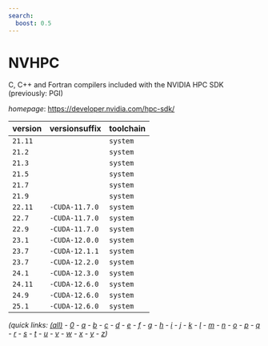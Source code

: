 ```yaml
---
search:
  boost: 0.5
---
```

# NVHPC

C, C++ and Fortran compilers included with the NVIDIA HPC SDK (previously: PGI)

*homepage*: <https://developer.nvidia.com/hpc-sdk/>

version | versionsuffix | toolchain
--------|---------------|----------
``21.11`` |  | ``system``
``21.2`` |  | ``system``
``21.3`` |  | ``system``
``21.5`` |  | ``system``
``21.7`` |  | ``system``
``21.9`` |  | ``system``
``22.11`` | ``-CUDA-11.7.0`` | ``system``
``22.7`` | ``-CUDA-11.7.0`` | ``system``
``22.9`` | ``-CUDA-11.7.0`` | ``system``
``23.1`` | ``-CUDA-12.0.0`` | ``system``
``23.7`` | ``-CUDA-12.1.1`` | ``system``
``23.7`` | ``-CUDA-12.2.0`` | ``system``
``24.1`` | ``-CUDA-12.3.0`` | ``system``
``24.11`` | ``-CUDA-12.6.0`` | ``system``
``24.9`` | ``-CUDA-12.6.0`` | ``system``
``25.1`` | ``-CUDA-12.6.0`` | ``system``


*(quick links: [(all)](../index.md) - [0](../0/index.md) - [a](../a/index.md) - [b](../b/index.md) - [c](../c/index.md) - [d](../d/index.md) - [e](../e/index.md) - [f](../f/index.md) - [g](../g/index.md) - [h](../h/index.md) - [i](../i/index.md) - [j](../j/index.md) - [k](../k/index.md) - [l](../l/index.md) - [m](../m/index.md) - [n](../n/index.md) - [o](../o/index.md) - [p](../p/index.md) - [q](../q/index.md) - [r](../r/index.md) - [s](../s/index.md) - [t](../t/index.md) - [u](../u/index.md) - [v](../v/index.md) - [w](../w/index.md) - [x](../x/index.md) - [y](../y/index.md) - [z](../z/index.md))*

